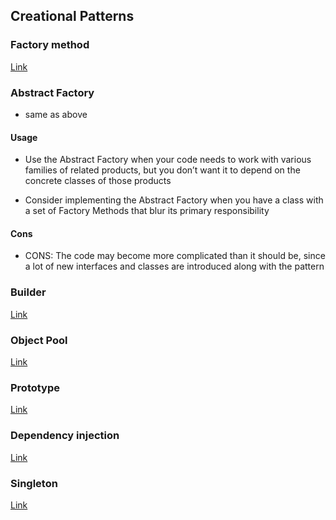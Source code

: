## Creational Patterns

### Factory method

[Link](https://github.com/joseteodoro/PUCES-2021-FEB-DESIGN-PATTERNS/blob/main/design-patterns-by-usage.md#creational-patterns--factory-method)

### Abstract Factory

- same as above

#### Usage

- Use the Abstract Factory when your code needs to work with various
families of related products, but you don’t want it to depend on the
concrete classes of those products

- Consider implementing the Abstract Factory when you have a class with
a set of Factory Methods that blur its primary responsibility

#### Cons

- CONS: The code may become more complicated than it should be, since a lot of
new interfaces and classes are introduced along with the pattern

### Builder

[Link](https://github.com/joseteodoro/PUCES-2021-FEB-DESIGN-PATTERNS/blob/main/design-patterns-by-usage.md#creational-patterns--builder)

### Object Pool

[Link](https://github.com/joseteodoro/PUCES-2021-FEB-DESIGN-PATTERNS/blob/main/design-patterns-by-usage.md#creational-patterns--object-pool)

### Prototype

[Link](https://github.com/joseteodoro/PUCES-2021-FEB-DESIGN-PATTERNS/blob/main/design-patterns-by-usage.md#creational-patterns--prototype)

### Dependency injection

[Link](https://github.com/joseteodoro/PUCES-2021-FEB-DESIGN-PATTERNS/blob/main/design-patterns-by-usage.md#creational-patterns--dependency-injection)

### Singleton

[Link](https://github.com/joseteodoro/PUCES-2021-FEB-DESIGN-PATTERNS/blob/main/design-patterns-by-usage.md#creational-patterns--singleton)

